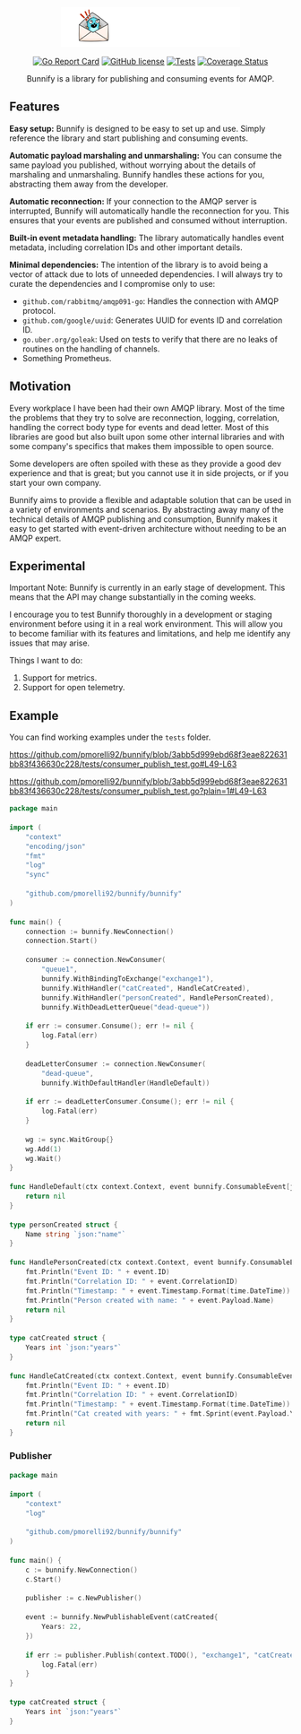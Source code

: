 <p align="center">
    <img src="logo.png" width="320px">
</p>

<div align="center">

[![Go Report Card](https://goreportcard.com/badge/github.com/pmorelli92/bunnify)](https://goreportcard.com/report/github.com/pmorelli92/bunnify)
[![GitHub license](https://img.shields.io/github/license/pmorelli92/bunnify)](LICENSE)
[![Tests](https://github.com/pmorelli92/bunnify/actions/workflows/main.yaml/badge.svg?branch=main)](https://github.com/pmorelli92/bunnify/actions/workflows/main.yaml)
[![Coverage Status](https://coveralls.io/repos/github/pmorelli92/bunnify/badge.svg?branch=main&kill_cache=1)](https://coveralls.io/github/pmorelli92/bunnify?branch=main)

Bunnify is a library for publishing and consuming events for AMQP.

</div>

## Features

**Easy setup:** Bunnify is designed to be easy to set up and use. Simply reference the library and start publishing and consuming events.

**Automatic payload marshaling and unmarshaling:** You can consume the same payload you published, without worrying about the details of marshaling and unmarshaling. Bunnify handles these actions for you, abstracting them away from the developer.

**Automatic reconnection:** If your connection to the AMQP server is interrupted, Bunnify will automatically handle the reconnection for you. This ensures that your events are published and consumed without interruption.

**Built-in event metadata handling:** The library automatically handles event metadata, including correlation IDs and other important details.

**Minimal dependencies:** The intention of the library is to avoid being a vector of attack due to lots of unneeded dependencies. I will always try to curate the dependencies and I compromise only to use:

- `github.com/rabbitmq/amqp091-go`: Handles the connection with AMQP protocol.
- `github.com/google/uuid`: Generates UUID for events ID and correlation ID.
- `go.uber.org/goleak`: Used on tests to verify that there are no leaks of routines on the handling of channels.
- Something Prometheus.

## Motivation

Every workplace I have been had their own AMQP library. Most of the time the problems that they try to solve are reconnection, logging, correlation, handling the correct body type for events and dead letter. Most of this libraries are good but also built upon some other internal libraries and with some company's specifics that makes them impossible to open source.

Some developers are often spoiled with these as they provide a good dev experience and that is great; but you cannot use it in side projects, or if you start your own company.

Bunnify aims to provide a flexible and adaptable solution that can be used in a variety of environments and scenarios. By abstracting away many of the technical details of AMQP publishing and consumption, Bunnify makes it easy to get started with event-driven architecture without needing to be an AMQP expert.

## Experimental

Important Note: Bunnify is currently in an early stage of development. This means that the API may change substantially in the coming weeks.

I encourage you to test Bunnify thoroughly in a development or staging environment before using it in a real work environment. This will allow you to become familiar with its features and limitations, and help me identify any issues that may arise.

Things I want to do:

1. Support for metrics.
2. Support for open telemetry.

## Example

You can find working examples under the `tests` folder.

https://github.com/pmorelli92/bunnify/blob/3abb5d999ebd68f3eae822631bb83f436630c228/tests/consumer_publish_test.go#L49-L63



https://github.com/pmorelli92/bunnify/blob/3abb5d999ebd68f3eae822631bb83f436630c228/tests/consumer_publish_test.go?plain=1#L49-L63

```go
package main

import (
	"context"
	"encoding/json"
	"fmt"
	"log"
	"sync"

	"github.com/pmorelli92/bunnify/bunnify"
)

func main() {
	connection := bunnify.NewConnection()
	connection.Start()

	consumer := connection.NewConsumer(
		"queue1",
		bunnify.WithBindingToExchange("exchange1"),
		bunnify.WithHandler("catCreated", HandleCatCreated),
		bunnify.WithHandler("personCreated", HandlePersonCreated),
		bunnify.WithDeadLetterQueue("dead-queue"))

	if err := consumer.Consume(); err != nil {
		log.Fatal(err)
	}

	deadLetterConsumer := connection.NewConsumer(
		"dead-queue",
		bunnify.WithDefaultHandler(HandleDefault))

	if err := deadLetterConsumer.Consume(); err != nil {
		log.Fatal(err)
	}

	wg := sync.WaitGroup{}
	wg.Add(1)
	wg.Wait()
}

func HandleDefault(ctx context.Context, event bunnify.ConsumableEvent[json.RawMessage]) error {
	return nil
}

type personCreated struct {
	Name string `json:"name"`
}

func HandlePersonCreated(ctx context.Context, event bunnify.ConsumableEvent[personCreated]) error {
	fmt.Println("Event ID: " + event.ID)
	fmt.Println("Correlation ID: " + event.CorrelationID)
	fmt.Println("Timestamp: " + event.Timestamp.Format(time.DateTime))
	fmt.Println("Person created with name: " + event.Payload.Name)
	return nil
}

type catCreated struct {
	Years int `json:"years"`
}

func HandleCatCreated(ctx context.Context, event bunnify.ConsumableEvent[catCreated]) error {
	fmt.Println("Event ID: " + event.ID)
	fmt.Println("Correlation ID: " + event.CorrelationID)
	fmt.Println("Timestamp: " + event.Timestamp.Format(time.DateTime))
	fmt.Println("Cat created with years: " + fmt.Sprint(event.Payload.Years))
	return nil
}
```

### Publisher

```go
package main

import (
	"context"
	"log"

	"github.com/pmorelli92/bunnify/bunnify"
)

func main() {
	c := bunnify.NewConnection()
	c.Start()

	publisher := c.NewPublisher()

	event := bunnify.NewPublishableEvent(catCreated{
		Years: 22,
	})

	if err := publisher.Publish(context.TODO(), "exchange1", "catCreated", event); err != nil {
		log.Fatal(err)
	}
}

type catCreated struct {
	Years int `json:"years"`
}
```

